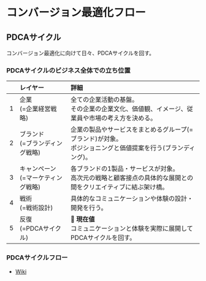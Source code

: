 # コンバージョン最適化フロー

## PDCAサイクル
コンバージョン最適化に向けて日々、PDCAサイクルを回す。
### PDCAサイクルのビジネス全体での立ち位置

|| **レイヤー** | **詳細** |
|:-----|:-----|:-----|
|1|企業<br>(=企業経営戦略)|全ての企業活動の基盤。<br>その企業の企業文化、価値観、イメージ、従業員や市場の考え方を決める。|
|2|ブランド<br>(=ブランディング戦略)|企業の製品やサービスをまとめるグループ(=ブランド)が対象。<br>ポジショニングと価値提案を行う(ブランディング)。|
|3|キャンペーン<br>(=マーケティング戦略)|各ブランドの1製品・サービスが対象。<br>高次元の戦略と顧客接点の具体的な展開との間をクリエイティブに結ぶ架け橋。|
|4|戦術<br>(=戦術設計)|具体的なコミュニケーションや体験の設計・開発を行う。|
|5|反復<br>(=PDCAサイクル)|:red_circle: **現在値**<br>コミュニケーションと体験を実際に展開してPDCAサイクルを回す。|

### PDCAサイクルフロー
* [Wiki](https://github.com/AquaMeria/operation_cv-optimization.wiki.git)
